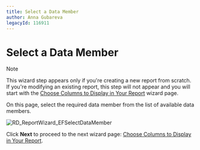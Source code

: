 ```yaml
---
title: Select a Data Member
author: Anna Gubareva
legacyId: 116911
---
```

# Select a Data Member
> [!NOTE]
> This wizard step appears only if you're creating a new report from scratch. If you're modifying an existing report, this step will not appear and you will start with the [Choose Columns to Display in Your Report](../choose-columns-to-display-in-your-report.md) wizard page.

On this page, select the required data member from the list of available data members.

![RD_ReportWizard_EFSelectDataMember](../../../../../../images/img124446.png)

Click **Next** to proceed to the next wizard page: [Choose Columns to Display in Your Report](../choose-columns-to-display-in-your-report.md).